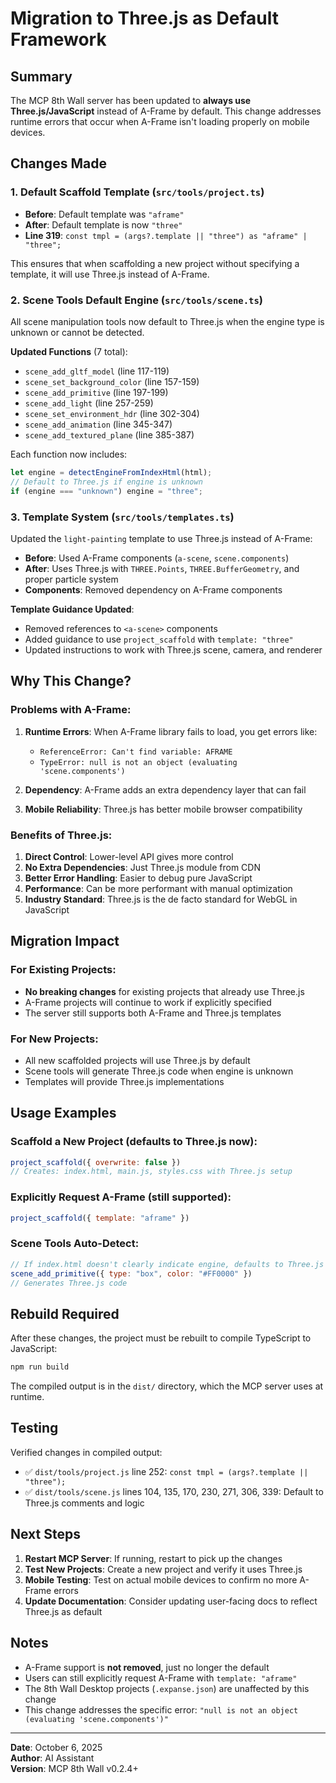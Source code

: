 # Migration to Three.js as Default Framework

## Summary
The MCP 8th Wall server has been updated to **always use Three.js/JavaScript** instead of A-Frame by default. This change addresses runtime errors that occur when A-Frame isn't loading properly on mobile devices.

## Changes Made

### 1. **Default Scaffold Template** (`src/tools/project.ts`)
- **Before**: Default template was `"aframe"`
- **After**: Default template is now `"three"`
- **Line 319**: `const tmpl = (args?.template || "three") as "aframe" | "three";`

This ensures that when scaffolding a new project without specifying a template, it will use Three.js instead of A-Frame.

### 2. **Scene Tools Default Engine** (`src/tools/scene.ts`)
All scene manipulation tools now default to Three.js when the engine type is unknown or cannot be detected.

**Updated Functions** (7 total):
- `scene_add_gltf_model` (line 117-119)
- `scene_set_background_color` (line 157-159)
- `scene_add_primitive` (line 197-199)
- `scene_add_light` (line 257-259)
- `scene_set_environment_hdr` (line 302-304)
- `scene_add_animation` (line 345-347)
- `scene_add_textured_plane` (line 385-387)

Each function now includes:
```typescript
let engine = detectEngineFromIndexHtml(html);
// Default to Three.js if engine is unknown
if (engine === "unknown") engine = "three";
```

### 3. **Template System** (`src/tools/templates.ts`)
Updated the `light-painting` template to use Three.js instead of A-Frame:
- **Before**: Used A-Frame components (`a-scene`, `scene.components`)
- **After**: Uses Three.js with `THREE.Points`, `THREE.BufferGeometry`, and proper particle system
- **Components**: Removed dependency on A-Frame components

**Template Guidance Updated**:
- Removed references to `<a-scene>` components
- Added guidance to use `project_scaffold` with `template: "three"`
- Updated instructions to work with Three.js scene, camera, and renderer

## Why This Change?

### Problems with A-Frame:
1. **Runtime Errors**: When A-Frame library fails to load, you get errors like:
   - `ReferenceError: Can't find variable: AFRAME`
   - `TypeError: null is not an object (evaluating 'scene.components')`

2. **Dependency**: A-Frame adds an extra dependency layer that can fail
3. **Mobile Reliability**: Three.js has better mobile browser compatibility

### Benefits of Three.js:
1. **Direct Control**: Lower-level API gives more control
2. **No Extra Dependencies**: Just Three.js module from CDN
3. **Better Error Handling**: Easier to debug pure JavaScript
4. **Performance**: Can be more performant with manual optimization
5. **Industry Standard**: Three.js is the de facto standard for WebGL in JavaScript

## Migration Impact

### For Existing Projects:
- **No breaking changes** for existing projects that already use Three.js
- A-Frame projects will continue to work if explicitly specified
- The server still supports both A-Frame and Three.js templates

### For New Projects:
- All new scaffolded projects will use Three.js by default
- Scene tools will generate Three.js code when engine is unknown
- Templates will provide Three.js implementations

## Usage Examples

### Scaffold a New Project (defaults to Three.js now):
```javascript
project_scaffold({ overwrite: false })
// Creates: index.html, main.js, styles.css with Three.js setup
```

### Explicitly Request A-Frame (still supported):
```javascript
project_scaffold({ template: "aframe" })
```

### Scene Tools Auto-Detect:
```javascript
// If index.html doesn't clearly indicate engine, defaults to Three.js
scene_add_primitive({ type: "box", color: "#FF0000" })
// Generates Three.js code
```

## Rebuild Required

After these changes, the project must be rebuilt to compile TypeScript to JavaScript:

```bash
npm run build
```

The compiled output is in the `dist/` directory, which the MCP server uses at runtime.

## Testing

Verified changes in compiled output:
- ✅ `dist/tools/project.js` line 252: `const tmpl = (args?.template || "three");`
- ✅ `dist/tools/scene.js` lines 104, 135, 170, 230, 271, 306, 339: Default to Three.js comments and logic

## Next Steps

1. **Restart MCP Server**: If running, restart to pick up the changes
2. **Test New Projects**: Create a new project and verify it uses Three.js
3. **Mobile Testing**: Test on actual mobile devices to confirm no more A-Frame errors
4. **Update Documentation**: Consider updating user-facing docs to reflect Three.js as default

## Notes

- A-Frame support is **not removed**, just no longer the default
- Users can still explicitly request A-Frame with `template: "aframe"`
- The 8th Wall Desktop projects (`.expanse.json`) are unaffected by this change
- This change addresses the specific error: `"null is not an object (evaluating 'scene.components')"`

---

**Date**: October 6, 2025  
**Author**: AI Assistant  
**Version**: MCP 8th Wall v0.2.4+

